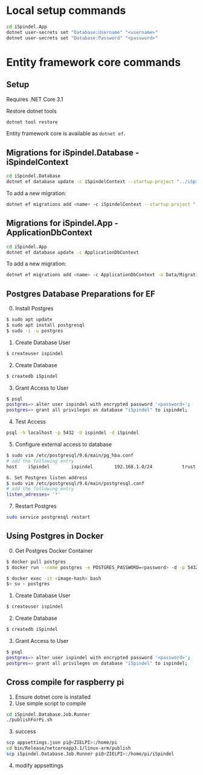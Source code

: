 # Local setup commands

```bash
cd iSpindel.App
dotnet user-secrets set "Database:Username" "<username>"
dotnet user-secrets set "Database:Password" "<password>"
```

# Entity framework core commands

## Setup

Requires .NET Core 3.1

Restore dotnet tools

```bash
dotnet tool restore
```

Entity framework core is available as `dotnet ef`.

## Migrations for iSpindel.Database - iSpindelContext

```bash
cd iSpindel.Database
dotnet ef database update -c iSpindelContext --startup-project "../iSpindel.App"
```

To add a new migration:

```bash
dotnet ef migrations add <name> -c iSpindelContext --startup-project "../iSpindel.App"
```

## Migrations for iSpindel.App - ApplicationDbContext

```bash
cd iSpindel.App
dotnet ef database update -c ApplicationDbContext
```

To add a new migration:

```bash
dotnet ef migrations add <name> -c ApplicationDbContext -o Data/Migrations
```

## Postgres Database Preparations for EF

0. Install Postgres
```bash
$ sudo apt update
$ sudo apt install postgresql
$ sudo -i -u postgres
```
1. Create Database User
```bash
$ createuser ispindel
```

2. Create Database 
```bash
$ createdb iSpindel
```
3. Grant Access to User
```bash
$ psql
postgres=> alter user ispindel with encrypted password '<password>';
postgres=> grant all privileges on database "iSpindel" to ispindel;
```
4. Test Access
```bash
psql -h localhost -p 5432 -U ispindel -d iSpindel
```
5. Configure external access to database
```bash
$ sudo vim /etc/postgresql/9.6/main/pg_hba.conf
# add the following entry
host    iSpindel        ispindel        192.168.1.0/24           trust
```

```bash
6. Set Postgres listen address
$ sudo vim /etc/postgresql/9.6/main/postgresql.conf
# add the following entry
listen_adresses= '*'
```

7. Restart Postgres
```bash
sudo service postgresql restart
```

## Using Postgres in Docker

0. Get Postgres Docker Container
```bash
$ docker pull postgres
$ docker run --name postgres -e POSTGRES_PASSWORD=<password> -d -p 5432:5432 -v /data/docker/volumes/postgres:/var/lib/postgresql/data postgres

$ docker exec -it <image-hash> bash
$> su - postgres
```

1. Create Database User
```bash
$ createuser ispindel
```

2. Create Database 
```bash
$ createdb iSpindel
```
3. Grant Access to User
```bash
$ psql
postgres=> alter user ispindel with encrypted password '<password>';
postgres=> grant all privileges on database "iSpindel" to ispindel;
```

## Cross compile for raspberry pi

1. Ensure dotnet core is installed
2. Use simple script to compile

```bash
cd iSpindel.Database.Job.Runner
./publishForPi.sh
```
3. success
```bash
scp appsettings.json pi@<ZIELPI>:/home/pi
cd bin/Release/netcoreapp3.1/linux-arm/publish
scp iSpindel.Database.Job.Runner pi@<ZIELPI>:/home/pi/iSpindel
```
4. modify appsettings
